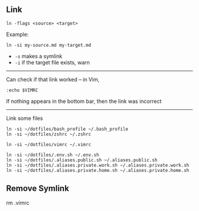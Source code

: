 ## Link
```
ln -flags <source> <target>
```

Example:
```
ln -si my-source.md my-target.md
```

- `-s` makes a symlink
- `-i` if the target file exists, warn

----

Can check if that link worked – in Vim,
```
:echo $VIMRC
```
If nothing appears in the bottom bar, then the link was incorrect

----
Link some files

```
ln -si ~/dotfiles/bash_profile ~/.bash_profile
ln -si ~/dotfiles/zshrc ~/.zshrc

ln -si ~/dotfiles/vimrc ~/.vimrc

ln -si ~/dotfiles/.env.sh ~/.env.sh
ln -si ~/dotfiles/.aliases.public.sh ~/.aliases.public.sh
ln -si ~/dotfiles/.aliases.private.work.sh ~/.aliases.private.work.sh
ln -si ~/dotfiles/.aliases.private.home.sh ~/.aliases.private.home.sh

```
## Remove Symlink
rm .vimrc
